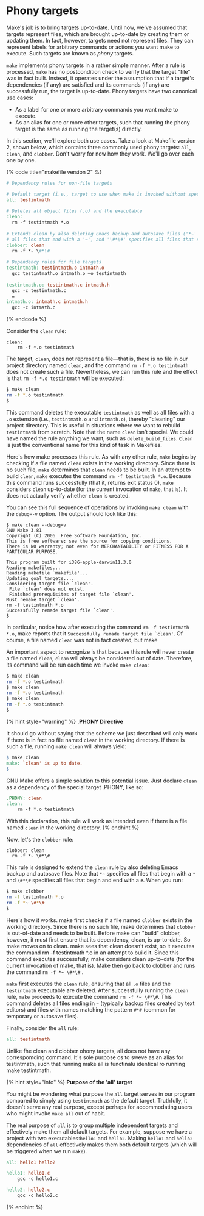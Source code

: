# Phony targets

Make's job is to bring targets up-to-date. Until now, we've assumed that targets represent files, which are brought up-to-date by creating them or updating them. In fact, however, targets need not represent files. They can represent labels for arbitrary commands or actions you want make to execute. Such targets are known as _phony_ targets.

`make` implements phony targets in a rather simple manner. After a rule is processed, `make` has no postcondition check to verify that the target "file" was in fact built. Instead, it operates under the assumption that if a target's dependencies (if any) are satisfied and its commands (if any) are successfully run, the target is up-to-date. Phony targets have two canonical use cases:

* As a label for one or more arbitrary commands you want make to execute.
* As an alias for one or more other targets, such that running the phony target is the same as running the target(s) directly.

In this section, we'll explore both use cases. Take a look at Makefile version 2, shown below, which contains three commonly used phony targets: `all`, `clean`, and `clobber`. Don't worry for now how they work. We'll go over each one by one.

{% code title="makefile version 2" %}
```makefile
# Dependency rules for non-file targets

# Default target (i.e., target to use when make is invoked without specifying a target)
all: testintmath
  
# Deletes all object files (.o) and the executable 
clean:
  rm -f testintmath *.o
  
# Extends clean by also deleting Emacs backup and autosave files ('*~' specifies 
# all files that end with a '~', and '\#*\#' specifies all files that start and end with a '#')
clobber: clean
  rm -f *~ \#*\# 
  
# Dependency rules for file targets
testintmath: testintmath.o intmath.o
  gcc testintmath.o intmath.o –o testintmath
  
testintmath.o: testintmath.c intmath.h
  gcc -c testintmath.c
  =
intmath.o: intmath.c intmath.h
  gcc -c intmath.c
```
{% endcode %}

Consider the `clean` rule:

```
clean: 
    rm -f *.o testintmath 
```

The target, `clean`, does not represent a file—that is, there is no file in our project directory named `clean`, and the command `rm -f *.o testintmath` does not create such a file. Nevertheless, we can run this rule and the effect is that `rm -f *.o testintmath` will be executed:

```bash
$ make clean
rm -f *.o testintmath 
$
```

This command deletes the executable `testintmath` as well as all files with a `.o` extension (i.e., `testintmath.o` and `intmath.o`), thereby "cleaning" our project directory. This is useful in situations where we want to rebuild `testintmath` from scratch. Note that the name `clean` isn't special. We could have named the rule anything we want, such as `delete_build_files`. `Clean` is just the conventional name for this kind of task in Makefiles.

Here's how make processes this rule. As with any other rule, `make` begins by checking if a file named `clean` exists in the working directory. Since there is no such file, `make` determines that `clean` needs to be built. In an attempt to build `clean`, `make` executes the command `rm -f testintmath *.o`. Because this command runs successfully (that it, returns exit status 0), `make` considers `clean` up-to-date (for the current invocation of `make`, that is). It does not actually verify whether `clean` is created.

You can see this full sequence of operations by invoking `make clean` with the `debug=-v` option. The output should look like this:

```
$ make clean --debug=v
GNU Make 3.81
Copyright (C) 2006  Free Software Foundation, Inc.
This is free software; see the source for copying conditions.
There is NO warranty; not even for MERCHANTABILITY or FITNESS FOR A
PARTICULAR PURPOSE.

This program built for i386-apple-darwin11.3.0
Reading makefiles...
Reading makefile `makefile'...
Updating goal targets....
Considering target file `clean'.
 File `clean' does not exist.
 Finished prerequisites of target file `clean'.
Must remake target `clean'.
rm -f testintmath *.o
Successfully remade target file `clean'.
$ 
```

In particular, notice how after executing the command `rm -f testintmath *.o`, make reports that it ``Successfully remade target file `clean'``. Of course, a file named `clean` was not in fact created, but make

An important aspect to recognize is that because this rule will never create a file named `clean`, `clean` will always be considered out of date. Therefore, its command will be run each time we invoke `make clean`:

```bash
$ make clean
rm -f *.o testintmath 
$ make clean
rm -f *.o testintmath 
$ make clean
rm -f *.o testintmath 
$
```

{% hint style="warning" %}
**.PHONY Directive**

It should go without saying that the scheme we just described will only work if there is in fact no file named `clean` in the working directory. If there is such a file, running `make clean` will always yield:

```makefile
$ make clean
make: `clean' is up to date.
$
```

GNU Make offers a simple solution to this potential issue. Just declare `clean` as a dependency of the special target .PHONY, like so:

```makefile
.PHONY: clean
clean: 
    rm -f *.o testintmath 
```

With this declaration, this rule will work as intended even if there is a file named `clean` in the working directory.
{% endhint %}

Now, let's the `clobber` rule:

```
clobber: clean
  rm -f *~ \#*\# 
```

This rule is designed to extend the `clean` rule by also deleting Emacs backup and autosave files. Note that `*~` specifies all files that begin with a `*` and `\#*\#` specifies all files that begin and end with a `#`. When you run:

```bash
$ make clobber
rm -f testintmath *.o
rm -f *~ \#*\# 
$ 
```

Here's how it works. make first checks if a file named `clobber` exists in the working directory. Since there is no such file, make determines that `clobber` is out-of-date and needs to be built. Before make can "build" clobber, however, it must first ensure that its dependency, clean, is up-to-date. So make moves on to clean. make sees that clean doesn't exist, so it executes the command rm -f testintmath \*.o in an attempt to build it. Since this command executes successfully, make considers clean up-to-date (for the current invocation of make, that is). Make then go back to clobber and runs the command `rm -f *~ \#*\#` .

`make` first executes the `clean` rule, ensuring that all `.o` files and the `testintmath` executable are deleted. After successfully running the `clean` rule, `make` proceeds to execute the command `rm -f *~ \#*\#`. This command deletes all files ending in `~` (typically backup files created by text editors) and files with names matching the pattern `#*#` (common for temporary or autosave files).

Finally, consider the `all` rule:

```makefile
all: testintmath
```

Unlike fhe clean and clobber ohony targets, all does not have any correspomding command. It's sole purpose os to sweve as an alias for testintmath, such that running make all is functinalu identical ro running make testintmath.

{% hint style="info" %}
**Purpose of the 'all' target**

You might be wondering what purpose the `all` target serves in our program compared to simply using `testintmath` as the default target. Truthfully, it doesn't serve any real purpose, except perhaps for accommodating users who might invoke `make all` out of habit.

The real purpose of `all` is to group multiple independent targets and effectively make them all default targets. For example, suppose we have a project with two executables:`hello1` and `hello2`. Making `hello1` and `hello2` dependencies of `all` effectively makes them both default targets (which will be triggered when we run `make`).

```makefile
all: hello1 hello2

hello1: hello1.c
	gcc -c hello1.c

hello2: hello2.c
	gcc -c hello2.c
```
{% endhint %}
